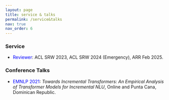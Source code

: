 ```yaml
---
layout: page
title: service & talks
permalink: /service&talks
nav: true
nav_order: 6
---
```


### Service

* <span style="color:blue">Reviewer</span>: ACL SRW 2023, ACL SRW 2024 (Emergency), ARR Feb 2025.

### Conference Talks

* <span style="color:blue">EMNLP 2021</span>: *Towards Incremental Transformers: An Empirical Analysis of Transformer Models for Incremental NLU*, Online and Punta Cana, Dominican Republic.